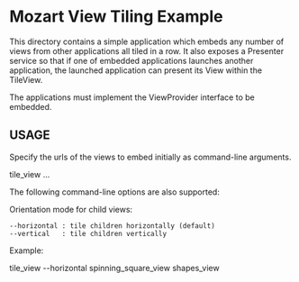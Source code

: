 # Mozart View Tiling Example

This directory contains a simple application which embeds any number of
views from other applications all tiled in a row. It also exposes a Presenter
service so that if one of embedded applications launches another application,
the launched application can present its View within the TileView.

The applications must implement the ViewProvider interface to be embedded.

## USAGE

Specify the urls of the views to embed initially as command-line arguments.

  tile_view <app1> <app2> ...

The following command-line options are also supported:

  Orientation mode for child views:

    --horizontal : tile children horizontally (default)
    --vertical   : tile children vertically

Example:

  tile_view --horizontal spinning_square_view shapes_view
